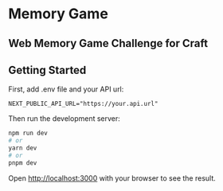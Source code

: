 # Memory Game

## Web Memory Game Challenge for Craft

## Getting Started

First, add .env file and your API url:

`NEXT_PUBLIC_API_URL="https://your.api.url"`

Then run the development server:

```bash
npm run dev
# or
yarn dev
# or
pnpm dev
```

Open [http://localhost:3000](http://localhost:3000) with your browser to see the result.
